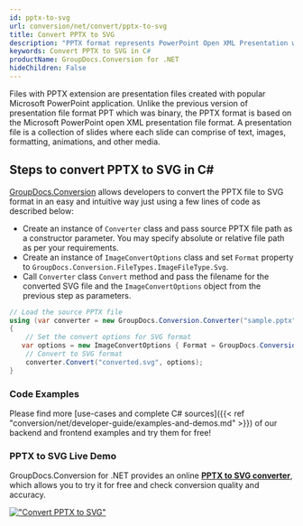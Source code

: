 ```yaml
---
id: pptx-to-svg
url: conversion/net/convert/pptx-to-svg
title: Convert PPTX to SVG
description: "PPTX format represents PowerPoint Open XML Presentation with .pptx extension. Learn how to convert PPTX to SVG file programmatically in C# language using GroupDocs.Conversion for .NET library."
keywords: Convert PPTX to SVG in C#
productName: GroupDocs.Conversion for .NET
hideChildren: False
---
```


Files with PPTX extension are presentation files created with popular Microsoft PowerPoint application. Unlike the previous version of presentation file format PPT which was binary, the PPTX format is based on the Microsoft PowerPoint open XML presentation file format. A presentation file is a collection of slides where each slide can comprise of text, images, formatting, animations, and other media.

## Steps to convert PPTX to SVG in C#

[GroupDocs.Conversion](https://products.groupdocs.com/conversion/net) allows developers to convert the PPTX file to SVG format in an easy and intuitive way just using a few lines of code as described below:

* Create an instance of `Converter` class and pass source PPTX file path as a constructor parameter. You may specify absolute or relative file path as per your requirements. 
* Create an instance of `ImageConvertOptions` class and set `Format` property to `GroupDocs.Conversion.FileTypes.ImageFileType.Svg`.
* Call `Converter` class `Convert` method and pass the filename for the converted SVG file and the `ImageConvertOptions` object from the previous step as parameters.

```csharp
// Load the source PPTX file
using (var converter = new GroupDocs.Conversion.Converter("sample.pptx"))
{
    // Set the convert options for SVG format
   var options = new ImageConvertOptions { Format = GroupDocs.Conversion.FileTypes.ImageFileType.Svg };
    // Convert to SVG format
    converter.Convert("converted.svg", options);
}
```

### Code Examples

Please find more [use-cases and complete C# sources]({{< ref "conversion/net/developer-guide/examples-and-demos.md" >}}) of our backend and frontend examples and try them for free!

### PPTX to SVG Live Demo

GroupDocs.Conversion for .NET provides an online [**PPTX to SVG converter**](https://products.groupdocs.app/conversion/pptx-to-svg), which allows you to try it for free and check conversion quality and accuracy.

[!["Convert PPTX to SVG"](conversion/net/images/convert-to-svg/convert-pptx-to-svg.png)](https://products.groupdocs.app/conversion/pptx-to-svg)
